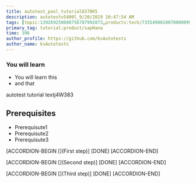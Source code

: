 ```yaml
---
title: autotest_pool_tutorial8370K5
description: autotestv5400l_9/20/2019 10:47:54 AM
tags: [topic:139269250608756787992873,products:tech/73554900100700000996,tutorial:experience/advanced]
primary_tag: tutorial:product/sapHana
time: 396
author_profile: https://github.com/ksAutotests
author_name: ksAutotests
---
```

### You will learn
- You will learn this
- and that

autotest tutorial textj4W383

## Prerequisites
- Prerequisute1
- Prerequisute2
- Prerequisute3

[ACCORDION-BEGIN [](First step)]
[DONE]
[ACCORDION-END]

[ACCORDION-BEGIN [](Second step)]
[DONE]
[ACCORDION-END]

[ACCORDION-BEGIN [](Third step)]
[DONE]
[ACCORDION-END]

